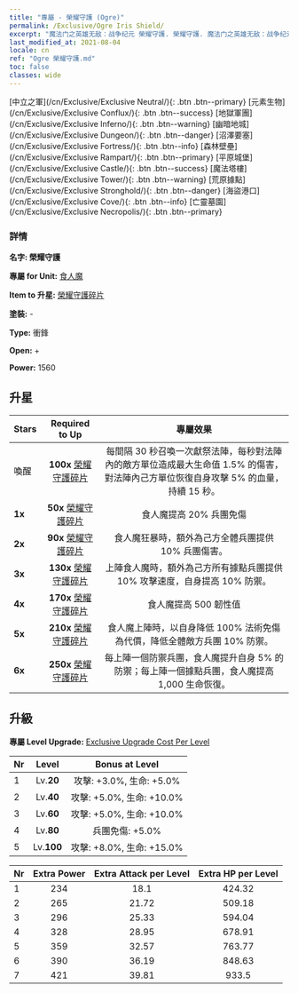 ```yaml
---
title: "專屬 - 榮耀守護 (Ogre)"
permalink: /Exclusive/Ogre Iris Shield/
excerpt: "魔法门之英雄无敌：战争纪元 榮耀守護. 榮耀守護. 魔法门之英雄无敌：战争纪元 專屬 榮耀守護. 食人魔 專屬."
last_modified_at: 2021-08-04
locale: cn
ref: "Ogre 榮耀守護.md"
toc: false
classes: wide
---
```

 [中立之軍](/cn/Exclusive/Exclusive Neutral/){: .btn .btn--primary} [元素生物](/cn/Exclusive/Exclusive Conflux/){: .btn .btn--success} [地獄軍團](/cn/Exclusive/Exclusive Inferno/){: .btn .btn--warning} [幽暗地城](/cn/Exclusive/Exclusive Dungeon/){: .btn .btn--danger} [沼澤要塞](/cn/Exclusive/Exclusive Fortress/){: .btn .btn--info} [森林壁壘](/cn/Exclusive/Exclusive Rampart/){: .btn .btn--primary} [平原城堡](/cn/Exclusive/Exclusive Castle/){: .btn .btn--success} [魔法塔樓](/cn/Exclusive/Exclusive Tower/){: .btn .btn--warning} [荒原據點](/cn/Exclusive/Exclusive Stronghold/){: .btn .btn--danger} [海盜港口](/cn/Exclusive/Exclusive Cove/){: .btn .btn--info} [亡靈墓園](/cn/Exclusive/Exclusive Necropolis/){: .btn .btn--primary} 

### 詳情
 **名字: 榮耀守護** 

 **專屬 for Unit:** [食人魔](/cn/units/Ogre/) 

 **Item to 升星:** [榮耀守護碎片](/cn/Items/con_913/)

 **塗裝:** -

 **Type:** 衝鋒

 **Open:** +

 **Power:** 1560

## 升星

  |     Stars    |  Required to Up | 專屬效果 |
  |:-------------|:---------------:|:---------------:|
  |  喚醒  | **100x** [榮耀守護碎片](/cn/Items/con_913/) | 每間隔 30 秒召喚一次獻祭法陣，每秒對法陣內的敵方單位造成最大生命值 1.5% 的傷害，對法陣內己方單位恢復自身攻擊 5% 的血量，持續 15 秒。 |
  | **1x** <i class="fas fa-star"/> | **50x** [榮耀守護碎片](/cn/Items/con_913/) | 食人魔提高 20% 兵團免傷 |
  | **2x** <i class="fas fa-star"/> | **90x** [榮耀守護碎片](/cn/Items/con_913/) | 食人魔狂暴時，額外為己方全體兵團提供 10% 兵團傷害。 |
  | **3x** <i class="fas fa-star"/> | **130x** [榮耀守護碎片](/cn/Items/con_913/) | 上陣食人魔時，額外為己方所有據點兵團提供 10% 攻擊速度，自身提高 10% 防禦。 |
  | **4x** <i class="fas fa-star"/> | **170x** [榮耀守護碎片](/cn/Items/con_913/) | 食人魔提高 500 韌性值 |
  | **5x** <i class="fas fa-star"/> | **210x** [榮耀守護碎片](/cn/Items/con_913/) | 食人魔上陣時，以自身降低 100% 法術免傷為代價，降低全體敵方兵團 10% 防禦。 |
  | **6x** <i class="fas fa-star"/> | **250x** [榮耀守護碎片](/cn/Items/con_913/) | 每上陣一個防禦兵團，食人魔提升自身 5% 的防禦；每上陣一個據點兵團，食人魔提高 1,000 生命恢復。 |


## 升級
 **專屬 Level Upgrade:** [Exclusive Upgrade Cost Per Level](/Exclusive/ExclusiveUpgradeCostPerLevel/)

  |  Nr  |   Level  | Bonus at Level |
  |:-----|:--------:|:--------------:|
  | 1 | Lv.**20** | 攻擊: +3.0%, 生命: +5.0% |
  | 2 | Lv.**40** | 攻擊: +5.0%, 生命: +10.0% |
  | 3 | Lv.**60** | 攻擊: +5.0%, 生命: +10.0% |
  | 4 | Lv.**80** | 兵團免傷: +5.0% |
  | 5 | Lv.**100** | 攻擊: +8.0%, 生命: +15.0% |


  |  Nr  |  Extra Power | Extra Attack per Level | Extra HP per Level |
  |:-----|:--------:|:--------:|:--------:|
  | 1 | 234 | 18.1 | 424.32 |
  | 2 | 265 | 21.72 | 509.18 |
  | 3 | 296 | 25.33 | 594.04 |
  | 4 | 328 | 28.95 | 678.91 |
  | 5 | 359 | 32.57 | 763.77 |
  | 6 | 390 | 36.19 | 848.63 |
  | 7 | 421 | 39.81 | 933.5 |


